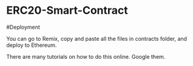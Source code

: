 # ERC20-Smart-Contract
#Deployment

You can go to Remix, copy and paste all the files in contracts folder, and deploy to Ethereum.

There are many tutorials on how to do this online. Google them.
